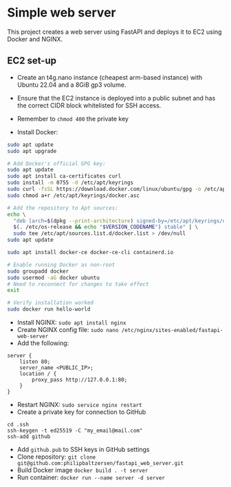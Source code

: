 # Simple web server

This project creates a web server using FastAPI and deploys it to EC2 using Docker and NGINX. 


## EC2 set-up
- Create an t4g.nano instance (cheapest arm-based instance) with Ubuntu 22.04 and a 8GiB gp3 volume.
- Ensure that the EC2 instance is deployed into a public subnet and has the correct CIDR block whitelisted for SSH access.
- Remember to `chmod 400` the private key

- Install Docker:
```bash
sudo apt update
sudo apt upgrade

# Add Docker's official GPG key:
sudo apt update
sudo apt install ca-certificates curl
sudo install -m 0755 -d /etc/apt/keyrings
sudo curl -fsSL https://download.docker.com/linux/ubuntu/gpg -o /etc/apt/keyrings/docker.asc
sudo chmod a+r /etc/apt/keyrings/docker.asc

# Add the repository to Apt sources:
echo \
  "deb [arch=$(dpkg --print-architecture) signed-by=/etc/apt/keyrings/docker.asc] https://download.docker.com/linux/ubuntu \
  $(. /etc/os-release && echo "$VERSION_CODENAME") stable" | \
  sudo tee /etc/apt/sources.list.d/docker.list > /dev/null
sudo apt update

sudo apt install docker-ce docker-ce-cli containerd.io

# Enable running Docker as non-root
sudo groupadd docker
sudo usermod -aG docker ubuntu
# Need to reconnect for changes to take effect
exit

# Verify installation worked
sudo docker run hello-world
```

- Install NGINX: `sudo apt install nginx`
- Create NGINX config file: `sudo nano /etc/nginx/sites-enabled/fastapi-web-server`
- Add the following:
```
server {
    listen 80;
    server_name <PUBLIC_IP>;
    location / {
        proxy_pass http://127.0.0.1:80;
    }
}
```
- Restart NGINX: `sudo service nginx restart`
- Create a private key for connection to GitHub
```
cd .ssh
ssh-keygen -t ed25519 -C "my_email@mail.com"
ssh-add github
```
- Add `github.pub` to SSH keys in GitHub settings
- Clone repository: `git clone git@github.com:philipbaltzersen/fastapi_web_server.git`
- Build Docker image `docker build . -t server`
- Run container: `docker run --name server -d server`
